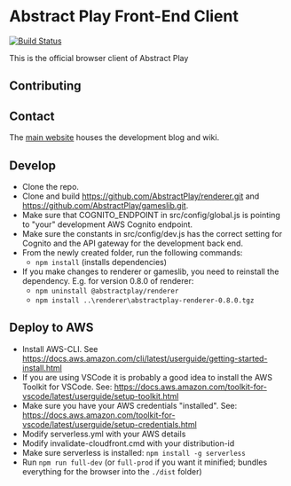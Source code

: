 # Abstract Play Front-End Client

[![Build Status](https://travis-ci.com/AbstractPlay/front.svg?branch=master)](https://travis-ci.com/AbstractPlay/front)

This is the official browser client of Abstract Play

## Contributing

## Contact

The [main website](https://www.abstractplay.com) houses the development blog and wiki.

## Develop

- Clone the repo.
- Clone and build https://github.com/AbstractPlay/renderer.git and https://github.com/AbstractPlay/gameslib.git.
- Make sure that COGNITO_ENDPOINT in src/config/global.js is pointing to "your" development AWS Cognito endpoint.
- Make sure the constants in src/config/dev.js has the correct setting for Cognito and the API gateway for the development back end.
- From the newly created folder, run the following commands:
  - `npm install` (installs dependencies)
- If you make changes to renderer or gameslib, you need to reinstall the dependency. E.g. for version 0.8.0 of renderer:
  - `npm uninstall @abstractplay/renderer`
  - `npm install ..\renderer\abstractplay-renderer-0.8.0.tgz`

## Deploy to AWS
  - Install AWS-CLI. See https://docs.aws.amazon.com/cli/latest/userguide/getting-started-install.html
  - If you are using VSCode it is probably a good idea to install the AWS Toolkit for VSCode. See: https://docs.aws.amazon.com/toolkit-for-vscode/latest/userguide/setup-toolkit.html
  - Make sure you have your AWS credentials "installed". See: https://docs.aws.amazon.com/toolkit-for-vscode/latest/userguide/setup-credentials.html
  - Modify serverless.yml with your AWS details
  - Modify invalidate-cloudfront.cmd with your distribution-id
  - Make sure serverless is installed: `npm install -g serverless`
  - Run `npm run full-dev` (or `full-prod` if you want it minified; bundles everything for the browser into the `./dist` folder)
